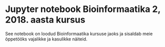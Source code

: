 # Jupyter notebook Bioinformaatika 2, 2018. aasta kursus

See notebook on loodud Bioinformaatika kursuse jaoks ja sisaldab meie õppetööks vajalikke ja kasulikke näiteid.
